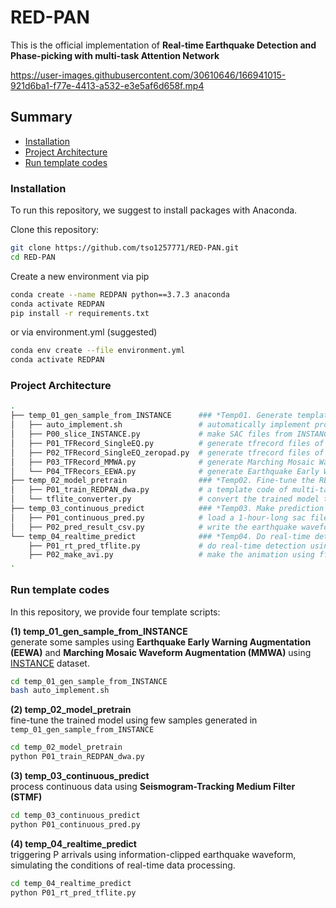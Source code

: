# RED-PAN
This is the official implementation of **Real-time Earthquake Detection and Phase-picking with multi-task Attention Network**<br />


https://user-images.githubusercontent.com/30610646/166941015-921d6ba1-f77e-4413-a532-e3e5af6d658f.mp4

## Summary

* [Installation](#installation)
* [Project Architecture](#project-architecture)
* [Run template codes](#run-template-codes)

### Installation
To run this repository, we suggest to install packages with Anaconda.

Clone this repository:

```bash
git clone https://github.com/tso1257771/RED-PAN.git
cd RED-PAN
```

Create a new environment via pip

```bash
conda create --name REDPAN python==3.7.3 anaconda
conda activate REDPAN
pip install -r requirements.txt
```
or via environment.yml (suggested)

```bash
conda env create --file environment.yml
conda activate REDPAN
```


### Project Architecture

```bash
.
├── temp_01_gen_sample_from_INSTANCE      ### *Temp01. Generate template samples with different data augmentation stratigies*
│   ├── auto_implement.sh                 # automatically implement program P00~P04*.py to generate samples from INSTANCE
│   ├── P00_slice_INSTANCE.py             # make SAC files from INSTANCE<br />
│   ├── P01_TFRecord_SingleEQ.py          # generate tfrecord files of single-earthquake waveform
│   ├── P02_TFRecord_SingleEQ_zeropad.py  # generate tfrecord files of zero-padded single-earthquake waveform
│   ├── P03_TFRecord_MMWA.py              # generate Marching Mosaic Waveform Augmentation samples
│   └── P04_TFRecors_EEWA.py              # generate Earthquake Early Warning Augmentation samples
├── temp_02_model_pretrain                ### *Temp02. Fine-tune the REDPAN(60s) with samples obtained with temp_01 outputs.* 
│   ├── P01_train_REDPAN_dwa.py           # a template code of multi-task model training using dynamic weight average (dwa) strategies
│   └── tflite_converter.py               # convert the trained model to tflite format (optional)
├── temp_03_continuous_predict            ### *Temp03. Make prediction on continuous data using Seismogram-Tracking Median Filter (STMF) strategy*
│   ├── P01_continuous_pred.py            # load a 1-hour-long sac file and make predictions
│   ├── P02_pred_result_csv.py            # write the earthquake waveform detection and picking results from the REDPAN output funtions
└── temp_04_realtime_predict              ### *Temp04. Do real-time detection simulations*
    ├── P01_rt_pred_tflite.py             # do real-time detection using tflite model and plot the result at every time step of sliding prediction
    ├── P02_make_avi.py                   # make the animation using ffmpeg package (optional)
.
```

### Run template codes
In this repository, we provide four template scripts:<br />

**(1) temp_01_gen_sample_from_INSTANCE**<br /> 
generate some samples using **Earthquake Early Warning Augmentation (EEWA)** and **Marching Mosaic Waveform Augmentation (MMWA)** using [INSTANCE](https://github.com/INGV/instance) dataset.<br />
```bash
cd temp_01_gen_sample_from_INSTANCE
bash auto_implement.sh
```

**(2) temp_02_model_pretrain**<br />
fine-tune the trained model using few samples generated in ```temp_01_gen_sample_from_INSTANCE```<br />
```bash
cd temp_02_model_pretrain
python P01_train_REDPAN_dwa.py
```

**(3) temp_03_continuous_predict**<br />
process continuous data using **Seismogram-Tracking Medium Filter (STMF)** <br />
```bash
cd temp_03_continuous_predict
python P01_continuous_pred.py
```


**(4) temp_04_realtime_predict**<br />
triggering P arrivals using information-clipped earthquake waveform, simulating the conditions of real-time data processing.

```bash
cd temp_04_realtime_predict
python P01_rt_pred_tflite.py
```


